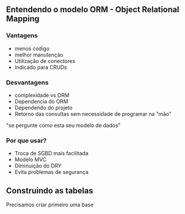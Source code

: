 ## Entendendo o modelo ORM - Object Relational Mapping

### Vantagens 
- menos codigo
- melhor manutenção
- Utilização de conectores
- Indicado para CRUDs

### Desvantagens
- complexidade vs ORM
- Dependencia do ORM
- Dependendo do projeto
- Retorno das consultas sem necessidade de programar na "mão"

"se pergunte como esta seu modelo de dados"


### Por que usar?
- Troca de SGBD mais facilitada
- Modelo MVC
- Diminuição do DRY
- Evita problemas de segurança


## Construindo as tabelas

Precisamos criar primeiro uma base

